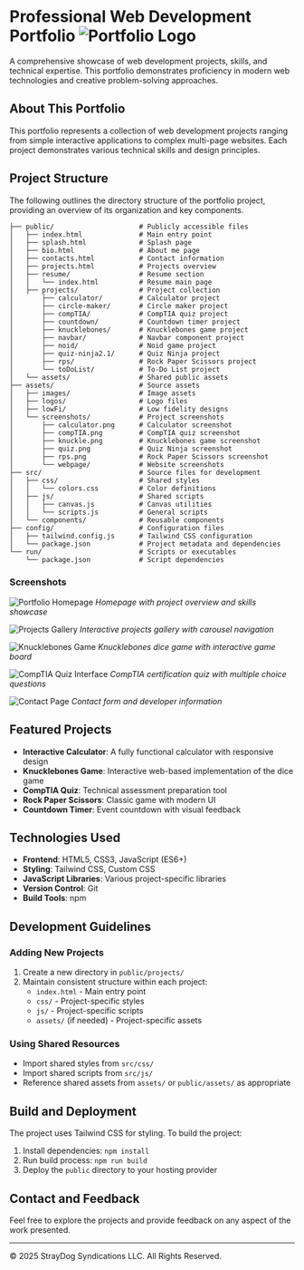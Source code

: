 # Professional Web Development Portfolio ![Portfolio Logo](assets/logos/stray-gear.png)

A comprehensive showcase of web development projects, skills, and technical expertise. This portfolio demonstrates proficiency in modern web technologies and creative problem-solving approaches.

## About This Portfolio

This portfolio represents a collection of web development projects ranging from simple interactive applications to complex multi-page websites. Each project demonstrates various technical skills and design principles.

## Project Structure

The following outlines the directory structure of the portfolio project, providing an overview of its organization and key components.

```
├── public/                     # Publicly accessible files
│   ├── index.html              # Main entry point
│   ├── splash.html             # Splash page
│   ├── bio.html                # About me page
│   ├── contacts.html           # Contact information
│   ├── projects.html           # Projects overview
│   ├── resume/                 # Resume section
│   │   └── index.html          # Resume main page
│   ├── projects/               # Project collection
│       ├── calculator/         # Calculator project
│       ├── circle-maker/       # Circle maker project
│       ├── compTIA/            # CompTIA quiz project
│       ├── countdown/          # Countdown timer project
│       ├── knucklebones/       # Knucklebones game project
│       ├── navbar/             # Navbar component project
│       ├── noid/               # Noid game project
│       ├── quiz-ninja2.1/      # Quiz Ninja project
│       ├── rps/                # Rock Paper Scissors project
│       └── toDoList/           # To-Do List project
│   └── assets/                 # Shared public assets
├── assets/                     # Source assets
│   ├── images/                 # Image assets
│   ├── logos/                  # Logo files
│   ├── lowFi/                  # Low fidelity designs
│   └── screenshots/            # Project screenshots
│       ├── calculator.png      # Calculator screenshot
│       ├── compTIA.png         # CompTIA quiz screenshot
│       ├── knuckle.png         # Knucklebones game screenshot
│       ├── quiz.png            # Quiz Ninja screenshot
│       ├── rps.png             # Rock Paper Scissors screenshot
│       └── webpage/            # Website screenshots
├── src/                        # Source files for development
│   ├── css/                    # Shared styles
│   │   └── colors.css          # Color definitions
│   ├── js/                     # Shared scripts
│   │   ├── canvas.js           # Canvas utilities
│   │   └── scripts.js          # General scripts
│   └── components/             # Reusable components
├── config/                     # Configuration files
│   ├── tailwind.config.js      # Tailwind CSS configuration
│   └── package.json            # Project metadata and dependencies
└── run/                        # Scripts or executables
    └── package.json            # Script dependencies
```

### Screenshots

![Portfolio Homepage](assets/screenshots/webpage/Screenshot%20(159).png)
*Homepage with project overview and skills showcase*

![Projects Gallery](assets/screenshots/webpage/Screenshot%20(160).png)
*Interactive projects gallery with carousel navigation*

![Knucklebones Game](assets/screenshots/webpage/Screenshot%20(161).png)
*Knucklebones dice game with interactive game board*

![CompTIA Quiz Interface](assets/screenshots/webpage/Screenshot%20(162).png)
*CompTIA certification quiz with multiple choice questions*

![Contact Page](assets/screenshots/webpage/Screenshot%20(163).png)
*Contact form and developer information*

## Featured Projects

- **Interactive Calculator**: A fully functional calculator with responsive design
- **Knucklebones Game**: Interactive web-based implementation of the dice game
- **CompTIA Quiz**: Technical assessment preparation tool
- **Rock Paper Scissors**: Classic game with modern UI
- **Countdown Timer**: Event countdown with visual feedback

## Technologies Used

- **Frontend**: HTML5, CSS3, JavaScript (ES6+)
- **Styling**: Tailwind CSS, Custom CSS
- **JavaScript Libraries**: Various project-specific libraries
- **Version Control**: Git
- **Build Tools**: npm

## Development Guidelines

### Adding New Projects

1. Create a new directory in `public/projects/`
2. Maintain consistent structure within each project:
   - `index.html` - Main entry point
   - `css/` - Project-specific styles
   - `js/` - Project-specific scripts
   - `assets/` (if needed) - Project-specific assets

### Using Shared Resources

- Import shared styles from `src/css/`
- Import shared scripts from `src/js/`
- Reference shared assets from `assets/` or `public/assets/` as appropriate

## Build and Deployment

The project uses Tailwind CSS for styling. To build the project:

1. Install dependencies: `npm install`
2. Run build process: `npm run build`
3. Deploy the `public` directory to your hosting provider

## Contact and Feedback

Feel free to explore the projects and provide feedback on any aspect of the work presented.

---

&copy; 2025 StrayDog Syndications LLC. All Rights Reserved.
